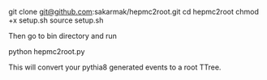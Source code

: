git clone git@github.com:sakarmak/hepmc2root.git
cd hepmc2root
chmod +x setup.sh
source setup.sh

Then go to bin directory and run

python hepmc2root.py <path to hepmc file>

This will convert your pythia8 generated events to a root TTree.
